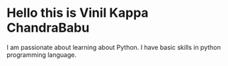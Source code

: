 # Hello this is Vinil Kappa ChandraBabu
I am passionate about learning about Python.
I have basic skills in python programming language.


